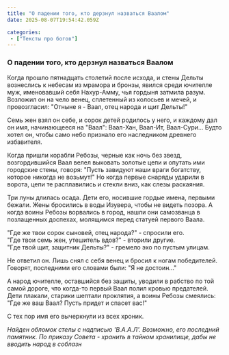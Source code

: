 ```yaml
---
title: "О падении того, кто дерзнул назваться Ваалом"
date: 2025-08-07T19:54:42.059Z

categories:
 - ["Тексты про богов"]
---
```


### О падении того, кто дерзнул назваться Ваалом

Когда прошло пятнадцать столетий после исхода, и стены Дельты вознеслись
к небесам из мрамора и бронзы, явился среди ючителле муж, именовавший
себя Нахур-Амму, чья гордыня затмила разум. Возложил он на чело венец,
сплетенный из колосьев и мечей, и провозгласил: "Отныне я - Ваал, отец
народа и щит Дельты!"

Семь жен взял он себе, и сорок детей родилось у него, и каждому дал он
имя, начинающееся на "Ваал": Ваал-Хан, Ваал-Ит, Ваал-Сури... Будто хотел
он, чтобы само небо признало его наследником древнего избавителя.

Когда пришли корабли Ребозы, черные как ночь без звезд, возгордившийся
Ваал велел выковать золотые цепи и опутать ими городские стены, говоря:
"Пусть завидуют наши враги богатству, которое никогда не возьмут!" Но
когда первые снаряды ударили в ворота, цепи те расплавились и стекли
вниз, как слезы раскаяния.

Три луны длилась осада. Дети его, носившие гордые имена, первыми бежали.
Жены бросились в воды Изувера, чтобы не видеть позора. А когда воины
Ребозы ворвались в город, нашли они самозванца в позлащенных доспехах,
молящимся перед статуей первого Ваала.

"Где же твои сорок сыновей, отец народа?" - спросили его.  
"Где твои семь жен, утешитель вдов?" - вторили другие.  
"Где твой щит, защитник Дельты?" - гремело эхо по пустым улицам.

Не ответил он. Лишь снял с себя венец и бросил к ногам победителей.
Говорят, последними его словами были: "Я не достоин..."

А народ ючителле, оставшийся без защиты, уводили в рабство по той самой
дороге, что когда-то первый Ваал полил кровью предателей. Дети плакали,
старики шептали проклятия, а воины Ребозы смеялись: "Где же ваш Ваал?
Пусть придет и спасет вас!"

С тех пор имя его вычеркнули из всех хроник.

*Найден обломок стелы с надписью 'В.А.А.Л'. Возможно, его последний
памятник. По приказу Совета - хранить в тайном хранилище, дабы не
вводить народ в соблазн*
